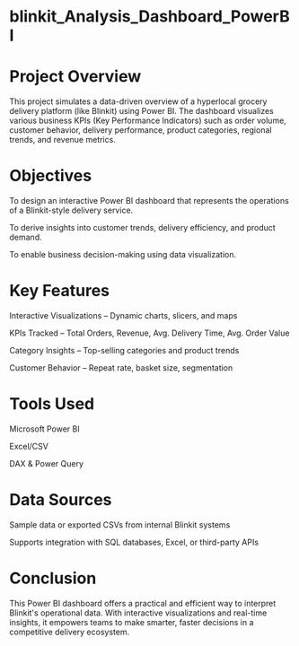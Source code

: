 # blinkit_Analysis_Dashboard_PowerBI

# Project Overview
This project simulates a data-driven overview of a hyperlocal grocery delivery platform (like Blinkit) using Power BI. The dashboard visualizes various business KPIs (Key Performance Indicators) such as order volume, customer behavior, delivery performance, product categories, regional trends, and revenue metrics.

# Objectives
To design an interactive Power BI dashboard that represents the operations of a Blinkit-style delivery service.

To derive insights into customer trends, delivery efficiency, and product demand.

To enable business decision-making using data visualization.

# Key Features
  Interactive Visualizations – Dynamic charts, slicers, and maps

  KPIs Tracked – Total Orders, Revenue, Avg. Delivery Time, Avg. Order Value

  Category Insights – Top-selling categories and product trends

  Customer Behavior – Repeat rate, basket size, segmentation

# Tools Used
   Microsoft Power BI
   
   Excel/CSV
   
   DAX & Power Query

# Data Sources
  Sample data or exported CSVs from internal Blinkit systems
  
  Supports integration with SQL databases, Excel, or third-party APIs

# Conclusion
This Power BI dashboard offers a practical and efficient way to interpret Blinkit's operational data. With interactive visualizations and real-time insights, it empowers teams to make smarter, faster decisions in a competitive delivery ecosystem.
